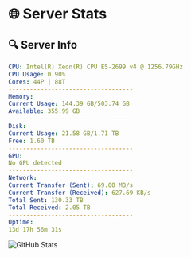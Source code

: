# 🌐 Server Stats
## 🔍 Server Info
```yaml
CPU: Intel(R) Xeon(R) CPU E5-2699 v4 @ 1256.79GHz
CPU Usage: 0.90%
Cores: 44P | 88T
-----------------------------------
Memory:
Current Usage: 144.39 GB/503.74 GB
Available: 355.99 GB
-----------------------------------
Disk:
Current Usage: 21.58 GB/1.71 TB
Free: 1.60 TB
-----------------------------------
GPU:
No GPU detected
-----------------------------------
Network:
Current Transfer (Sent): 69.00 MB/s
Current Transfer (Received): 627.69 KB/s
Total Sent: 130.33 TB
Total Received: 2.05 TB
-----------------------------------
Uptime:
13d 17h 56m 31s
```
![GitHub Stats](https://img.shields.io/badge/Updated-2025-02-21_16:39:49-blue)